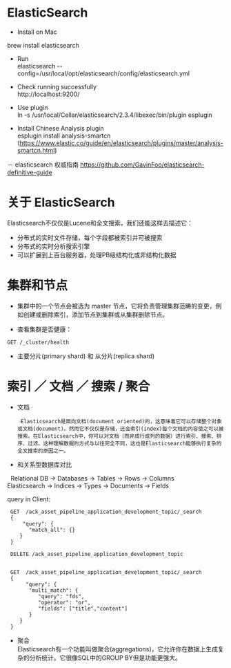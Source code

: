 # ElasticSearch

  - Install on Mac 

  brew install elasticsearch   

  - Run   
  elasticsearch --config=/usr/local/opt/elasticsearch/config/elasticsearch.yml   

  - Check running successfully   
  http://localhost:9200/ 

  - Use plugin    
  ln -s /usr/local/Cellar/elasticsearch/2.3.4/libexec/bin/plugin  esplugin
  
  - Install Chinese Analysis plugin    
  esplugin install analysis-smartcn   (https://www.elastic.co/guide/en/elasticsearch/plugins/master/analysis-smartcn.html)

  － elasticsearch 权威指南  https://github.com/GavinFoo/elasticsearch-definitive-guide   

# 关于 ElasticSearch 

Elasticsearch不仅仅是Lucene和全文搜索，我们还能这样去描述它：  

 - 分布式的实时文件存储，每个字段都被索引并可被搜索  
 - 分布式的实时分析搜索引擎  
 - 可以扩展到上百台服务器，处理PB级结构化或非结构化数据   
 
# 集群和节点  

* 集群中的一个节点会被选为 master 节点，它将负责管理集群范畴的变更，例如创建或删除索引，添加节点到集群或从集群删除节点。   

* 查看集群是否健康：   

`GET /_cluster/health`  

* 主要分片(primary shard) 和 从分片(replica shard)   



# 索引 ／ 文档 ／ 搜索 / 聚合 

- 文档  
  
  ```
   Elasticsearch是面向文档(document oriented)的，这意味着它可以存储整个对象或文档(document)。然而它不仅仅是存储，还会索引(index)每个文档的内容使之可以被搜索。在Elasticsearch中，你可以对文档（而非成行成列的数据）进行索引、搜索、排序、过滤。这种理解数据的方式与以往完全不同，这也是Elasticsearch能够执行复杂的全文搜索的原因之一。
  ```
  
- 和关系型数据库对比   

   Relational DB -> Databases -> Tables -> Rows -> Columns     
   Elasticsearch -> Indices   -> Types  -> Documents -> Fields    
   
   query in Client:   
   ```http
    GET  /ack_asset_pipeline_application_development_topic/_search 
    {
        "query": {
          "match_all": {}
       }
    }

    DELETE /ack_asset_pipeline_application_development_topic


    GET  /ack_asset_pipeline_application_development_topic/_search 
    {
         "query": {
          "multi_match": {
             "query": "fds",
             "operator": "or",
             "fields": ["title","content"]
          }
       }
    }
   ```  
  
- 聚合   
  Elasticsearch有一个功能叫做聚合(aggregations)，它允许你在数据上生成复杂的分析统计。它很像SQL中的GROUP BY但是功能更强大。   
   
  
  
